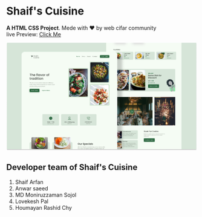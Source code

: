 # Shaif's Cuisine

**A HTML CSS Project**. Mede with ♥ by web cifar community <br>
live Preview: [Click Me](http://shaif-s-cuisine.netlify.app)

![](./readmeImg/banner.png)

## Developer team of Shaif's Cuisine

1. Shaif Arfan
1. Anwar saeed
1. MD Moniruzzaman Sojol
1. Lovekesh Pal
1. Houmayan Rashid Chy
